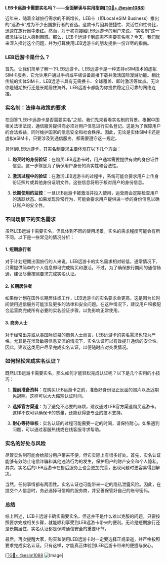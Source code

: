 **LEB卡远游卡需要实名吗？——全面解读与实用指南[[TG💪+ @esim1088](https://t.me/s/esim1088)]**

近年来，随着全球旅行需求的不断增长，LEB卡（即Local eSIM Business）推出的“远游卡”成为不少出国旅行者的首选。这款卡片因其便捷性、灵活性和性价比，迅速在旅行圈中走红。然而，对于初次接触LEB远游卡的用户来说，“实名制”这一概念往往让人感到困惑。那么，LEB卡远游卡到底需不需要实名呢？今天，我们就来深入探讨这个问题，并为打算使用LEB远游卡的朋友提供一份详尽的指南。

### LEB远游卡是什么？

首先，让我们简单了解一下LEB远游卡。LEB远游卡是一种支持eSIM技术的虚拟SIM卡服务，它允许用户通过手机或平板设备直接下载并激活国际漫游功能。相比传统的实体SIM卡，LEB远游卡具有无需换卡、全球覆盖、即时激活等优点。无论你是短期旅行还是长期居住海外，LEB远游卡都能为你提供稳定且可靠的网络连接。

### 实名制：法律与政策的要求

在回答“LEB卡远游卡是否需要实名”之前，我们先来看看实名制的背景。根据中国相关法律法规，通信服务提供商必须对用户信息进行实名登记。这是为了保障用户的合法权益，同时维护国家的信息安全和社会秩序。因此，无论是实体SIM卡还是虚拟eSIM卡，只要涉及到通信服务，都需要遵守这一规定。

具体到LEB远游卡，其实名制要求主要体现在以下几个方面：

1. **购买时的身份验证**：在购买LEB远游卡时，用户通常需要提供有效的身份证件信息。这一步骤是为了确保用户身份的真实性和合法性。
   
2. **激活过程中的验证**：在激活LEB远游卡的过程中，系统可能会要求用户上传身份证照片或其他身份证明文件。这些信息将用于核对用户的身份信息。

3. **长期使用的监控**：一旦LEB远游卡被激活并投入使用，运营商会定期检查用户的活跃状态。如果发现异常行为，可能会要求用户提供进一步的身份信息以确认账户的安全性。

### 不同场景下的实名需求

虽然LEB远游卡需要实名，但具体到不同的使用场景，实名的需求程度可能会有所不同。以下是一些常见的情况分析：

#### 1. 短期旅行者
对于计划短期出国旅行的人来说，LEB远游卡的实名需求相对较低。通常情况下，只需提供简单的个人信息即可完成购买和激活。不过，为了确保旅行期间的通信畅通，建议尽量按照要求完成实名认证。

#### 2. 长期居住者
如果你计划在国外长期居住或工作，LEB远游卡的实名要求会更高。这是因为长时间使用通信服务可能涉及更多的法律和安全问题。在这种情况下，建议用户积极配合运营商完成所有必要的实名验证步骤，以免影响正常使用。

#### 3. 商务人士
对于经常出差或从事国际贸易的商务人士而言，LEB远游卡的实名需求也较为严格。尤其是在涉及敏感信息交流的情况下，实名认证可以有效提升通信的安全性。因此，建议这类用户尽早完成实名认证，以便随时应对突发情况。

### 如何轻松完成实名认证？

既然LEB远游卡需要实名，那么如何才能轻松完成认证呢？以下是几个实用的小技巧：

1. **提前准备资料**：在购买LEB远游卡之前，准备好身份证正反面的照片以及近期免冠照。这样可以大大缩短认证时间。

2. **选择官方渠道**：为了避免不必要的麻烦，建议通过LEB官方渠道购买远游卡。这样不仅可以确保卡的质量，还能获得更专业的技术支持。

3. **耐心等待审核**：实名认证的过程可能需要一定的时间，请保持耐心。如果遇到问题，可以通过客服热线或在线客服寻求帮助。

### 实名的好处与风险

尽管实名制可能会给部分用户带来不便，但它实际上有很多好处。首先，实名认证能够有效防止电信诈骗和其他违法行为的发生，保护用户的财产安全和个人隐私。其次，实名后的LEB远游卡在售后服务上也会更加完善，出现问题时更容易得到解决。

当然，任何事情都有两面性。实名认证也可能带来一定的隐私泄露风险。因此，在提交个人信息时，务必选择可信赖的服务商，并妥善保管好自己的账号密码。

### 总结

综上所述，LEB卡远游卡确实需要实名，但这并不是什么难以克服的问题。只要按照要求完成相关步骤，就能顺利享受到LEB远游卡带来的便利。无论是短期旅行还是长期居住，实名认证都是保障通信安全的重要环节。

最后，再次提醒大家，购买和使用LEB远游卡时一定要选择正规渠道，并严格按照要求完成实名认证。只有这样，才能真正体验到LEB远游卡带来的便捷与安心。

[[TG💪+ @esim1088](https://t.me/s/esim1088) ![Image](https://i.postimg.cc/4NQfJmqS/Snipaste-2025-05-13-00-14-12.png)]